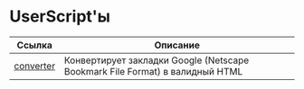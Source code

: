 # UserScript'ы

| Ссылка                                                                                    | Описание                                                                     |
| ----------------------------------------------------------------------------------------- | ---------------------------------------------------------------------------- |
| [converter](https://github.com/MihailStar/userscripts/blob/master/converter/converter.js) | Конвертирует закладки Google (Netscape Bookmark File Format) в валидный HTML |
